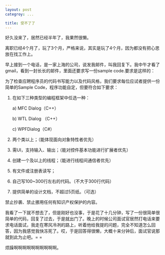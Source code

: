 ```yaml
---
layout: post
categroy: ...

title: 受不了了
---
```


好久没来了，居然已经半年了，我果然很懒。

离职已经4个月了，玩了3个月，严格来说，其实是玩了4个月，因为都没有把心思放在找工作上。

早上接到一个电话，是一家上海的公司，说发我邮件，叫我回复下。我中午才看了gmail，看到一封长长的邮件，里面还要求写一份sample code.要求是这样的：

为了检查应聘程序员的代码书写能力以及代码风格，我们要求每位应试者提供一份简单的Sample Code，程序功能自定，但要符合如下要求：

1.  在如下三种类型的编程框架中任选一种：

	a)   MFC Dialog（C++）

	b)   WTL Dialog （C++）

	c)   WPFDialog（C#）

2.    两个类以上；（能体现面向对象特性者优先）

3.    需UI，支持输入、输出；（能对控件基本功能进行扩展者优先）

4.    创建一个及以上的线程；（能进行线程间通信者优先）

5.    有文件或注册表读写；

6.    自己写100~300行左右的代码。（不大于300行代码）

7.    提供简单的设计文档，不超过5页纸。（可选）

禁止抄袭、禁止挪用任何有知识产权保护的内容。


我看了一下就不想去了，但是刚好也没事，于是花了十几分钟，写了一份很简单很简单的代码，回复了过去，于是就出门了。晚上的时候公司面试官居然打电话来要求电话面试，我走在寒风冷冽的路上，听着他给我提的问题，完全不知道怎么回答，因为我感觉我快冻死了。哎，于是回答得很懒，大概十来分钟后，面试官说那就到此为止吧。= =

烦躁啊啊啊啊啊啊啊啊啊啊。